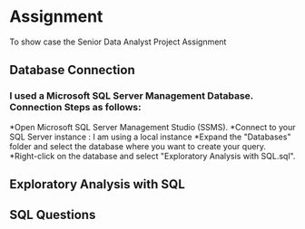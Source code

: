# Assignment
To show case the Senior Data Analyst Project Assignment

## Database Connection

### I used a Microsoft SQL Server Management Database. Connection Steps as follows:

*Open Microsoft SQL Server Management Studio (SSMS).
*Connect to your SQL Server instance : I am using a local instance
*Expand the "Databases" folder and select the database where you want to create your query.
*Right-click on the database and select "Exploratory Analysis with SQL.sql".


## Exploratory Analysis with SQL





## SQL Questions
